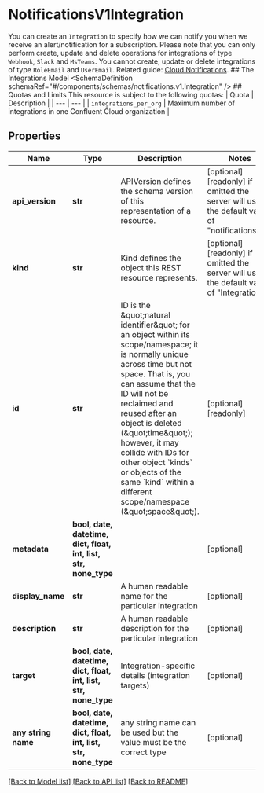 # NotificationsV1Integration

You can create an `Integration` to specify how we can notify you when we receive an alert/notification for a subscription. Please note that you can only perform create, update and delete operations for integrations of type `Webhook`, `Slack` and `MsTeams`. You cannot create, update or delete integrations of type `RoleEmail` and `UserEmail`.   Related guide: [Cloud Notifications](https://docs.confluent.io/cloud/current/monitoring/configure-notifications.html#notifications-for-ccloud).  ## The Integrations Model <SchemaDefinition schemaRef=\"#/components/schemas/notifications.v1.Integration\" />  ## Quotas and Limits This resource is subject to the following quotas:  | Quota | Description | | --- | --- | | `integrations_per_org` | Maximum number of integrations in one Confluent Cloud organization |

## Properties
Name | Type | Description | Notes
------------ | ------------- | ------------- | -------------
**api_version** | **str** | APIVersion defines the schema version of this representation of a resource. | [optional] [readonly]  if omitted the server will use the default value of "notifications/v1"
**kind** | **str** | Kind defines the object this REST resource represents. | [optional] [readonly]  if omitted the server will use the default value of "Integration"
**id** | **str** | ID is the \&quot;natural identifier\&quot; for an object within its scope/namespace; it is normally unique across time but not space. That is, you can assume that the ID will not be reclaimed and reused after an object is deleted (\&quot;time\&quot;); however, it may collide with IDs for other object &#x60;kinds&#x60; or objects of the same &#x60;kind&#x60; within a different scope/namespace (\&quot;space\&quot;). | [optional] [readonly] 
**metadata** | **bool, date, datetime, dict, float, int, list, str, none_type** |  | [optional] 
**display_name** | **str** | A human readable name for the particular integration  | [optional] 
**description** | **str** | A human readable description for the particular integration  | [optional] 
**target** | **bool, date, datetime, dict, float, int, list, str, none_type** | Integration-specific details (integration targets)  | [optional] 
**any string name** | **bool, date, datetime, dict, float, int, list, str, none_type** | any string name can be used but the value must be the correct type | [optional]

[[Back to Model list]](../README.md#documentation-for-models) [[Back to API list]](../README.md#documentation-for-api-endpoints) [[Back to README]](../README.md)


